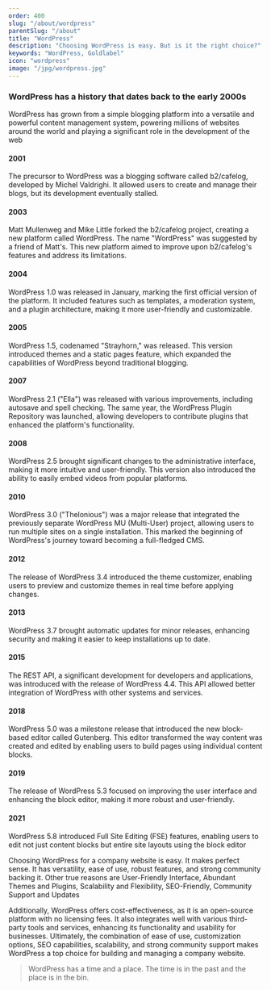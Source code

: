 ```yaml
---
order: 400
slug: "/about/wordpress"
parentSlug: "/about"
title: "WordPress"
description: "Choosing WordPress is easy. But is it the right choice?"
keywords: "WordPress, Goldlabel"
icon: "wordpress"
image: "/jpg/wordpress.jpg"
---
```

### WordPress has a history that dates back to the early 2000s

WordPress has grown from a simple blogging platform into a versatile and powerful content management system, powering millions of websites around the world and playing a significant role in the development of the web

#### 2001
The precursor to WordPress was a blogging software called b2/cafelog, developed by Michel Valdrighi. It allowed users to create and manage their blogs, but its development eventually stalled.

#### 2003
Matt Mullenweg and Mike Little forked the b2/cafelog project, creating a new platform called WordPress. The name "WordPress" was suggested by a friend of Matt's. This new platform aimed to improve upon b2/cafelog's features and address its limitations.

#### 2004
WordPress 1.0 was released in January, marking the first official version of the platform. It included features such as templates, a moderation system, and a plugin architecture, making it more user-friendly and customizable.

#### 2005
WordPress 1.5, codenamed "Strayhorn," was released. This version introduced themes and a static pages feature, which expanded the capabilities of WordPress beyond traditional blogging.

#### 2007
WordPress 2.1 ("Ella") was released with various improvements, including autosave and spell checking. The same year, the WordPress Plugin Repository was launched, allowing developers to contribute plugins that enhanced the platform's functionality.

#### 2008
WordPress 2.5 brought significant changes to the administrative interface, making it more intuitive and user-friendly. This version also introduced the ability to easily embed videos from popular platforms.

#### 2010
WordPress 3.0 ("Thelonious") was a major release that integrated the previously separate WordPress MU (Multi-User) project, allowing users to run multiple sites on a single installation. This marked the beginning of WordPress's journey toward becoming a full-fledged CMS.

#### 2012
The release of WordPress 3.4 introduced the theme customizer, enabling users to preview and customize themes in real time before applying changes.

#### 2013 
WordPress 3.7 brought automatic updates for minor releases, enhancing security and making it easier to keep installations up to date.

#### 2015
The REST API, a significant development for developers and applications, was introduced with the release of WordPress 4.4. This API allowed better integration of WordPress with other systems and services.

#### 2018
WordPress 5.0 was a milestone release that introduced the new block-based editor called Gutenberg. This editor transformed the way content was created and edited by enabling users to build pages using individual content blocks.

#### 2019
The release of WordPress 5.3 focused on improving the user interface and enhancing the block editor, making it more robust and user-friendly.

#### 2021
WordPress 5.8 introduced Full Site Editing (FSE) features, enabling users to edit not just content blocks but entire site layouts using the block editor


Choosing WordPress for a company website is easy. It makes perfect sense. It has  versatility, ease of use, robust features, and strong community backing it. Other true reasons are User-Friendly Interface, Abundant Themes and Plugins, Scalability and Flexibility, SEO-Friendly, Community Support and Updates

Additionally, WordPress offers cost-effectiveness, as it is an open-source platform with no licensing fees. It also integrates well with various third-party tools and services, enhancing its functionality and usability for businesses. Ultimately, the combination of ease of use, customization options, SEO capabilities, scalability, and strong community support makes WordPress a top choice for building and managing a company website.

> WordPress has a time and a place. The time is in the past and the place is in the bin.